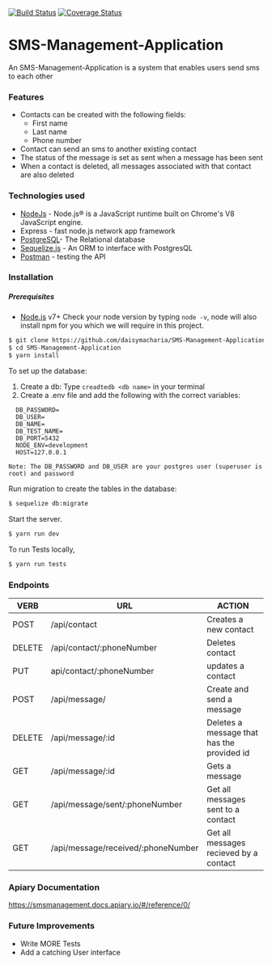 [![Build Status](https://travis-ci.org/daisymacharia/SMS-Management-Application.svg?branch=master)](https://travis-ci.org/daisymacharia/SMS-Management-Application)
[![Coverage Status](https://coveralls.io/repos/github/daisymacharia/SMS-Management-Application/badge.svg?branch=api%2Ftesting)](https://coveralls.io/github/daisymacharia/SMS-Management-Application?branch=api%2Ftesting)

# SMS-Management-Application

An SMS-Management-Application is a system that enables users send sms to each other

### Features

- Contacts can be created with the following fields:
  - First name
  - Last name
  - Phone number
- Contact can send an sms to another existing contact
- The status of the message is set as sent when a message has been sent
- When a contact is deleted, all messages associated with that contact are also deleted

### Technologies used
* [NodeJs](https://nodejs.org/en) - Node.js® is a JavaScript runtime built on Chrome's V8 JavaScript engine.
*  Express - fast node.js network app framework
* [PostgreSQL](https://www.postgresql.org/)- The Relational database
* [Sequelize.js](http://docs.sequelizejs.com/manual/installation/getting-started.html) - An ORM to interface with PostgresQL
* [Postman](https://www.getpostman.com/) - testing the API


### Installation
##### Prerequisites
- [Node.js](https://nodejs.org/) v7+ 
Check your node version by typing `node -v`, node will also install npm for you which we will require in this project.


```sh
$ git clone https://github.com/daisymacharia/SMS-Management-Application.git
$ cd SMS-Management-Application
$ yarn install
```
To set up the database: 
1. Create a db: Type `creadtedb <db name>` in your terminal
2. Create a .env file and add the following with the correct variables:

```
  DB_PASSWORD=
  DB_USER=
  DB_NAME=
  DB_TEST_NAME=
  DB_PORT=5432
  NODE_ENV=development
  HOST=127.0.0.1
```
  ` Note: The DB_PASSWORD and DB_USER are your postgres user (superuser is root) and password `

Run migration to create the tables in the database:
```sh
$ sequelize db:migrate
```
Start the server.

```sh
$ yarn run dev
```
To run Tests locally, 

```sh
$ yarn run tests
```

### Endpoints

| VERB | URL | ACTION |
| ------ | ------ | ------ |
| POST | /api/contact | Creates a new contact |
| DELETE | /api/contact/:phoneNumber | Deletes contact |
| PUT | api/contact/:phoneNumber | updates a contact |
| POST | /api/message/ | Create and send a message|
| DELETE | /api/message/:id | Deletes a message that has the provided id |
| GET | /api/message/:id | Gets a message |
| GET | /api/message/sent/:phoneNumber | Get all messages sent to a contact |
| GET | /api/message/received/:phoneNumber | Get all messages recieved by a contact |

### Apiary Documentation
https://smsmanagement.docs.apiary.io/#/reference/0/

### Future Improvements

 - Write MORE Tests
 - Add a catching User interface
